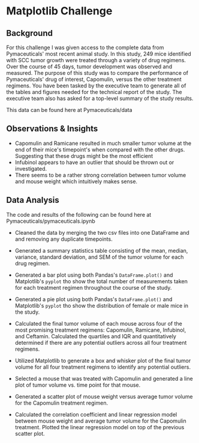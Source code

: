 # Matplotlib Challenge

## Background

For this challenge I was given access to the complete data from Pymaceuticals' most recent animal study. In this study, 249 mice identified with SCC tumor growth were treated through a variety of drug regimens. Over the course of 45 days, tumor development was observed and measured. The purpose of this study was to compare the performance of Pymaceuticals' drug of interest, Capomulin, versus the other treatment regimens. You have been tasked by the executive team to generate all of the tables and figures needed for the technical report of the study. The executive team also has asked for a top-level summary of the study results.

This data can be found here at Pymaceuticals/data

## Observations & Insights
* Capomulin and Ramicane resulted in much smaller tumor volume at the end of their mice's timepoint's when compared with the other drugs. Suggesting that these drugs might be the most efficient
* Infubinol appears to have an outlier that should be thrown out or investigated.
* There seems to be a rather strong correlation between tumor volume and mouse weight which intuitively makes sense.

## Data Analysis

The code and results of the following can be found here at Pymaceuticals/pymaceuticals.ipynb

* Cleaned the data by merging the two csv files into one DataFrame and and removing any duplicate timepoints.

* Generated a summary statistics table consisting of the mean, median, variance, standard deviation, and SEM of the tumor volume for each drug regimen.

* Generated a bar plot using both Pandas's `DataFrame.plot()` and Matplotlib's `pyplot` tho show the total number of measurements taken for each treatment regimen throughout the course of the study.

* Generated a pie plot using both Pandas's `DataFrame.plot()` and Matplotlib's `pyplot` tho show the distribution of female or male mice in the study.

* Calculated the final tumor volume of each mouse across four of the most promising treatment regimens: Capomulin, Ramicane, Infubinol, and Ceftamin. Calculated the quartiles and IQR and quantitatively determined if there are any potential outliers across all four treatment regimens.

* Utilized Matplotlib to generate a box and whisker plot of the final tumor volume for all four treatment regimens to identify any potential outliers.

* Selected a mouse that was treated with Capomulin and generated a line plot of tumor volume vs. time point for that mouse.

* Generated a scatter plot of mouse weight versus average tumor volume for the Capomulin treatment regimen.

* Calculated the correlation coefficient and linear regression model between mouse weight and average tumor volume for the Capomulin treatment. Plotted the linear regression model on top of the previous scatter plot.

